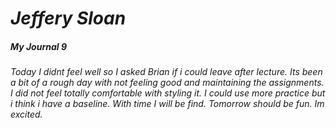 # ***Jeffery Sloan***
##### **My Journal** 9

###### Today I didnt feel well so I asked Brian if i could leave after lecture. Its been a bit of a rough day with not feeling good and maintaining the assignments. I did not feel totally comfortable with styling it. I could use more practice but i think i have a baseline. With time I will be find. Tomorrow should be fun. Im excited.
